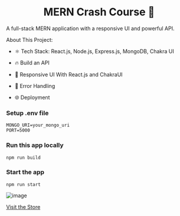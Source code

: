 <h1 align="center">MERN Crash Course 🚀</h1>

A full-stack MERN application with a responsive UI and powerful API.

About This Project:

- ⚛️ Tech Stack: React.js, Node.js, Express.js, MongoDB, Chakra UI

- 🔥 Build an API

- 📱 Responsive UI With React.js and ChakraUI

- 🐞 Error Handling

- 🌐 Deployment

### Setup .env file

```shell
MONGO_URI=your_mongo_uri
PORT=5000
```

### Run this app locally

```shell
npm run build
```

### Start the app

```shell
npm run start
```


![image](https://github.com/user-attachments/assets/0272a576-15bf-4547-a8e4-3ec03f9a8e5a)

[Visit the Store](https://mern-project-product-store.onrender.com)

